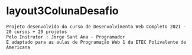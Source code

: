 # layout3ColunaDesafio

    Projeto desenvolvido do curso de Desenvolvimento Web Completo 2021 - 20 cursos + 20 projetos
    Pelo Instrutor : Jorge Sant Ana - Programador
    E adaptado para as aulas de Programação Web 1 da ETEC Polivalente de Americana
